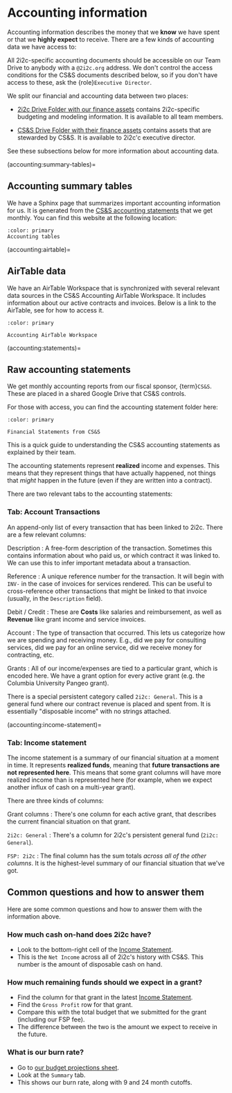 # Accounting information

Accounting information describes the money that we **know** we have spent or that we **highly expect** to receive.
There are a few kinds of accounting data we have access to:

All 2i2c-specific accounting documents should be accessible on our Team Drive to anybody with a `@2i2c.org` address.
We don't control the access conditions for the CS&S documents described below, so if you don't have access to these, ask the {role}`Executive Director`.

We split our financial and accounting data between two places:

- [2i2c Drive Folder with our finance assets](https://drive.google.com/drive/folders/1D5NQKhPDP6zMQ8EdLcMOceTz-ek81nmX?usp=sharing) contains 2i2c-specific budgeting and modeling information. It is available to all team members.

- [CS&S Drive Folder with their finance assets](https://drive.google.com/drive/folders/115EIa6cD4BNGIqOd2i7Rqu3MgsM73lgR?usp=sharing) contains assets that are stewarded by CS&S. It is available to 2i2c'c executive director.

See these subsections below for more information about accounting data.

(accounting:summary-tables)=
## Accounting summary tables

We have a Sphinx page that summarizes important accounting information for us.
It is generated from the [CS&S accounting statements](accounting:statements) that we get monthly.
You can find this website at the following location:

```{button-link} http://2i2c.org/kpis/finances.html#accounting-tables
:color: primary
Accounting tables
```

(accounting:airtable)=
## AirTable data

We have an AirTable Workspace that is synchronized with several relevant data sources in the CS&S Accounting AirTable Workspace.
It includes information about our active contracts and invoices.
Below is a link to the AirTable, see [](../administration/airtable.md) for how to access it.

```{button-link} https://airtable.com/appbjBTRIbgRiElkr
:color: primary

Accounting AirTable Workspace
```

(accounting:statements)=
## Raw accounting statements

We get monthly accounting reports from our fiscal sponsor, {term}`CS&S`.
These are placed in a shared Google Drive that CS&S controls.

For those with access, you can find the accounting statement folder here:

```{button-link} https://drive.google.com/drive/folders/1vM_QX1J8GW5z8W5WemxhhVjcCS2kEovN?usp=share_link
:color: primary

Financial Statements from CS&S
```

This is a quick guide to understanding the CS&S accounting statements as explained by their team.

The accounting statements represent **realized** income and expenses.
This means that they represent things that have actually happened, not things that _might_ happen in the future (even if they are written into a contract).

There are two relevant tabs to the accounting statements:

### Tab: Account Transactions

An append-only list of every transaction that has been linked to 2i2c.
There are a few relevant columns:

Description
: A free-form description of the transaction. Sometimes this contains information about who paid us, or which contract it was linked to. We can use this to infer important metadata about a transaction.

Reference
: A unique reference number for the transaction. It will begin with `INV-` in the case of invoices for services rendered. This can be useful to cross-reference other transactions that might be linked to that invoice (usually, in the `Description` field).

Debit / Credit
: These are **Costs** like salaries and reimbursement, as well as **Revenue** like grant income and service invoices.

Account
: The type of transaction that occurred. This lets us categorize how we are spending and receiving money. E.g., did we pay for consulting services, did we pay for an online service, did we receive money for contracting, etc.

Grants
: All of our income/expenses are tied to a particular grant, which is encoded here. We have a grant option for every active grant (e.g. the Columbia University Pangeo grant).

  There is a special persistent category called `2i2c: General`. This is a general fund where our contract revenue is placed and spent from. It is essentially "disposable income" with no strings attached.

(accounting:income-statement)=
### Tab: Income statement

The income statement is a summary of our financial situation at a moment in time.
It represents **realized funds**, meaning that **future transactions are not represented here**.
This means that some grant columns will have more realized income than is represented here (for example, when we expect another influx of cash on a multi-year grant).

There are three kinds of columns:

Grant columns
: There's one column for each active grant, that describes the current financial situation on that grant.

`2i2c: General`
: There's a column for 2i2c's persistent general fund (`2i2c: General`).

`FSP: 2i2c`
: The final column has the sum totals _across all of the other columns_. It is the highest-level summary of our financial situation that we've got.

## Common questions and how to answer them

Here are some common questions and how to answer them with the information above.

### How much cash on-hand does 2i2c have?

- Look to the bottom-right cell of the [Income Statement](accounting:income-statement).
- This is the `Net Income` across all of 2i2c's history with CS&S. This number is the amount of disposable cash on hand.

### How much remaining funds should we expect in a grant?

- Find the column for that grant in the latest [Income Statement](accounting:income-statement).
- Find the `Gross Profit` row for that grant.
- Compare this with the total budget that we submitted for the grant (including our FSP fee).
- The difference between the two is the amount we expect to receive in the future.

### What is our burn rate?

- Go to [our budget projections sheet](accounting:projections).
- Look at the `Summary` tab.
- This shows our burn rate, along with 9 and 24 month cutoffs.
